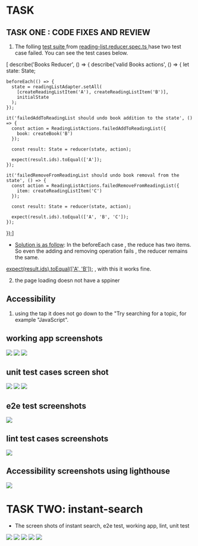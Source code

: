 # TASK

## TASK ONE : CODE FIXES AND REVIEW

1. The folling [test suite ]() from [ reading-list.reducer.spec.ts ]()hase two test case failed. You can see the test cases below.

[ describe('Books Reducer', () => {
describe('valid Books actions', () => {
let state: State;

    beforeEach(() => {
      state = readingListAdapter.setAll(
        [createReadingListItem('A'), createReadingListItem('B')],
        initialState
      );
    });

    it('failedAddToReadingList should undo book addition to the state', () => {
      const action = ReadingListActions.failedAddToReadingList({
        book: createBook('B')
      });

      const result: State = reducer(state, action);

      expect(result.ids).toEqual(['A']);
    });

    it('failedRemoveFromReadingList should undo book removal from the state', () => {
      const action = ReadingListActions.failedRemoveFromReadingList({
        item: createReadingListItem('C')
      });

      const result: State = reducer(state, action);

      expect(result.ids).toEqual(['A', 'B', 'C']);
    });

});]

- [Solution is as follow](): In the beforeEach case , the reduce has two items. So even the adding and removing operation fails , the reducer remains the same.

[expect(result.ids).toEqual(['A', 'B']);]() , with this it works fine.

2. the page loading doesn not have a sppiner

## Accessibility

1. using the tap it does not go down to the "Try searching for a topic, for example "JavaScript".

## working app screenshots

![](./screencapture-6.png)
![](./screencapture-8.png)
![](./screencapture-7.png)

## unit test cases screen shot

![](./screencapture-3.png)
![](./screencapture-4.png)
![](./screencapture-5.png)

## e2e test screenshots

![](./screencapture-9.png)

## lint test cases screenshots

![](./screencapture-11.png)

## Accessibility screenshots using lighthouse

![](./screencapture-10.png)

# TASK TWO: instant-search

- The screen shots of instant search, e2e test, working app, lint, unit test

![](./screencapture-12.png)
![](./screencapture-13.png)
![](./screencapture-14.png)
![](./screencapture-15.png)
![](./screencapture-16.png)
